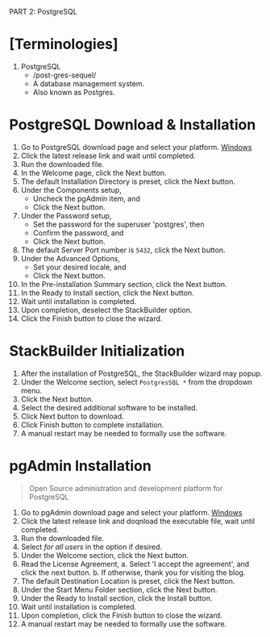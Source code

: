PART 2: PostgreSQL 
 
# [Terminologies] 
1. PostgreSQL 
    * /post-gres-sequel/ 
    * A database management system. 
    * Also known as Postgres. 
 
# PostgreSQL Download & Installation 
1. Go to PostgreSQL download page and select your platform. [Windows](https://www.postgresql.org/download/windows/) 
2. Click the latest release link and wait until completed. 
3. Run the downloaded file. 
4. In the Welcome page, click the Next button. 
5. The default Installation Directory is preset, click the Next button. 
6. Under the Components setup, 
    * Uncheck the pgAdmin item, and 
    * Click the Next button. 
7. Under the Password setup, 
    * Set the password for the superuser 'postgres', then 
    * Confirm the password, and 
    * Click the Next button. 
8. The default Server Port number is `5432`, click the Next button. 
9. Under the Advanced Options, 
    * Set your desired locale, and  
    * Click the Next button. 
10. In the Pre-installation Summary section, click the Next button. 
11. In the Ready to Install section, click the Next button. 
12. Wait until installation is completed. 
13. Upon completion, deselect the StackBuilder option. 
14. Click the Finish button to close the wizard. 
 
# StackBuilder Initialization 
1. After the installation of PostgreSQL, the StackBuilder wizard may popup. 
2. Under the Welcome section, select `PostgresSQL *` from the dropdown menu. 
3. Click the Next button. 
4. Select the desired additional software to be installed.
5. Click Next button to download.
6. Click Finish button to complete installation.
7. A manual restart may be needed to formally use the software. 
 
# pgAdmin Installation 
> Open Source administration and development platform for PostgreSQL 
1. Go to pgAdmin download page and select your platform. [Windows](https://www.pgadmin.org/download/pgadmin-4-windows/) 
2. Click the latest release link and doqnload the executable file, wait until completed. 
3. Run the downloaded file. 
4. Select *for all users* in the option if desired. 
5. Under the Welcome section, click the Next button. 
6. Read the License Agreement, 
    a. Select 'I accept the agreement', and click the next button. 
    b. If otherwise, thank you for visiting the blog. 
7. The default Destination Location is preset, click the Next button. 
8. Under the Start Menu Folder section, click the Next button. 
9. Under the Ready to Install section, click the Install button. 
10. Wait until installation is completed. 
11. Upon completion, click the Finish button to close the wizard. 
12. A manual restart may be needed to formally use the software.